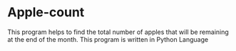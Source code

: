 # Apple-count
This program helps to find the total number of apples that will be remaining at the end of the month.
This program is written in Python Language
